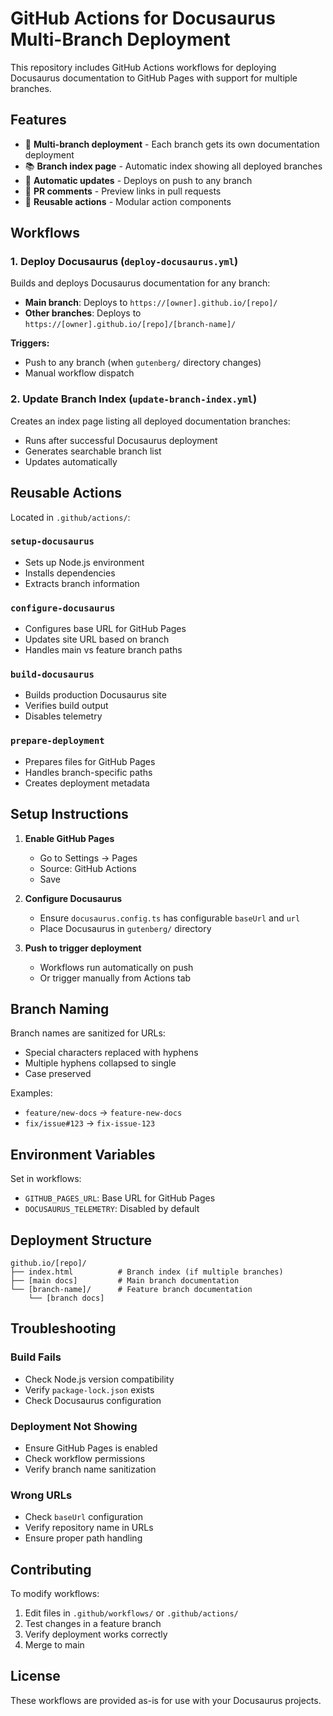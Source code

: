 # GitHub Actions for Docusaurus Multi-Branch Deployment

This repository includes GitHub Actions workflows for deploying Docusaurus documentation to GitHub Pages with support for multiple branches.

## Features

- 🚀 **Multi-branch deployment** - Each branch gets its own documentation deployment
- 📚 **Branch index page** - Automatic index showing all deployed branches
- 🔄 **Automatic updates** - Deploys on push to any branch
- 💬 **PR comments** - Preview links in pull requests
- 🎯 **Reusable actions** - Modular action components

## Workflows

### 1. Deploy Docusaurus (`deploy-docusaurus.yml`)

Builds and deploys Docusaurus documentation for any branch:

- **Main branch**: Deploys to `https://[owner].github.io/[repo]/`
- **Other branches**: Deploys to `https://[owner].github.io/[repo]/[branch-name]/`

**Triggers:**
- Push to any branch (when `gutenberg/` directory changes)
- Manual workflow dispatch

### 2. Update Branch Index (`update-branch-index.yml`)

Creates an index page listing all deployed documentation branches:

- Runs after successful Docusaurus deployment
- Generates searchable branch list
- Updates automatically

## Reusable Actions

Located in `.github/actions/`:

### `setup-docusaurus`
- Sets up Node.js environment
- Installs dependencies
- Extracts branch information

### `configure-docusaurus`
- Configures base URL for GitHub Pages
- Updates site URL based on branch
- Handles main vs feature branch paths

### `build-docusaurus`
- Builds production Docusaurus site
- Verifies build output
- Disables telemetry

### `prepare-deployment`
- Prepares files for GitHub Pages
- Handles branch-specific paths
- Creates deployment metadata

## Setup Instructions

1. **Enable GitHub Pages**
   - Go to Settings → Pages
   - Source: GitHub Actions
   - Save

2. **Configure Docusaurus**
   - Ensure `docusaurus.config.ts` has configurable `baseUrl` and `url`
   - Place Docusaurus in `gutenberg/` directory

3. **Push to trigger deployment**
   - Workflows run automatically on push
   - Or trigger manually from Actions tab

## Branch Naming

Branch names are sanitized for URLs:
- Special characters replaced with hyphens
- Multiple hyphens collapsed to single
- Case preserved

Examples:
- `feature/new-docs` → `feature-new-docs`
- `fix/issue#123` → `fix-issue-123`

## Environment Variables

Set in workflows:
- `GITHUB_PAGES_URL`: Base URL for GitHub Pages
- `DOCUSAURUS_TELEMETRY`: Disabled by default

## Deployment Structure

```
github.io/[repo]/
├── index.html          # Branch index (if multiple branches)
├── [main docs]         # Main branch documentation
└── [branch-name]/      # Feature branch documentation
    └── [branch docs]
```

## Troubleshooting

### Build Fails
- Check Node.js version compatibility
- Verify `package-lock.json` exists
- Check Docusaurus configuration

### Deployment Not Showing
- Ensure GitHub Pages is enabled
- Check workflow permissions
- Verify branch name sanitization

### Wrong URLs
- Check `baseUrl` configuration
- Verify repository name in URLs
- Ensure proper path handling

## Contributing

To modify workflows:
1. Edit files in `.github/workflows/` or `.github/actions/`
2. Test changes in a feature branch
3. Verify deployment works correctly
4. Merge to main

## License

These workflows are provided as-is for use with your Docusaurus projects.